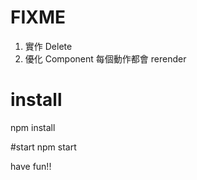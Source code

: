 # FIXME
1. 實作 Delete
2. 優化 Component 每個動作都會 rerender

# install
npm install

#start
npm start

have fun!!
